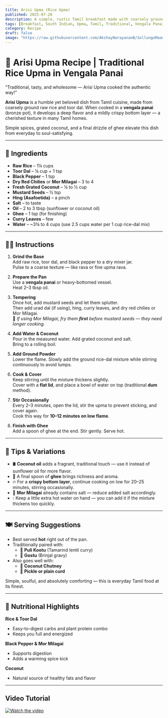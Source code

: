 ```yaml
---
title: Arisi Upma (Rice Upma)  
published: 2025-07-28  
description: A simple, rustic Tamil breakfast made with coarsely ground rice and dal, traditionally cooked in a bronze pot (vengala panai) for unbeatable flavor.  
tags: [Breakfast, South Indian, Upma, Tamil, Traditional, Vengala Panai]  
category: Recipe  
draft: false  
image: "https://raw.githubusercontent.com/AkshayNarayananB/SollungoMaami/master/images/arisi upma.png" 
---
```


# 🍚 Arisi Upma Recipe | Traditional Rice Upma in Vengala Panai

“Traditional, tasty, and wholesome — Arisi Upma cooked the authentic way!”

**Arisi Upma** is a humble yet beloved dish from Tamil cuisine, made from coarsely ground raw rice and toor dal. When cooked in a **vengala panai** (bronze pot), it develops a deep flavor and a mildly crispy bottom layer — a cherished texture in many Tamil homes.

Simple spices, grated coconut, and a final drizzle of ghee elevate this dish from everyday to soul-satisfying.

---

## 🛒 Ingredients

-  **Raw Rice** – 1¼ cups  
-  **Toor Dal** – ¼ cup + 1 tsp  
-  **Black Pepper** – 1 tsp  
-  **Dry Red Chilies** or **Mor Milagai** – 3 to 4  
-  **Fresh Grated Coconut** – ¼ to ½ cup  
-  **Mustard Seeds** – ½ tsp  
-  **Hing (Asafoetida)** – a pinch  
-  **Salt** – to taste  
-  **Oil** – 2 to 3 tbsp (sunflower or coconut oil)  
-  **Ghee** – 1 tsp (for finishing)  
-  **Curry Leaves** – few  
-  **Water** – ~3¾ to 4 cups (use 2.5 cups water per 1 cup rice-dal mix)

---

## 👩‍🍳 Instructions

1. **Grind the Base**  
   Add raw rice, toor dal, and black pepper to a dry mixer jar.  
   Pulse to a coarse texture — like rava or fine upma rava.

2. **Prepare the Pan**  
   Use a **vengala panai** or heavy-bottomed vessel.  
   Heat 2–3 tbsp oil.

3. **Tempering**  
   Once hot, add mustard seeds and let them splutter.  
   Then add urad dal (if using), hing, curry leaves, and dry red chilies or Mor Milagai.  
   🔸 *If using Mor Milagai, fry them **first** before mustard seeds — they need longer cooking.*

4. **Add Water & Coconut**  
   Pour in the measured water. Add grated coconut and salt.  
   Bring to a rolling boil.

5. **Add Ground Powder**  
   Lower the flame. Slowly add the ground rice-dal mixture while stirring continuously to avoid lumps.

6. **Cook & Cover**  
   Keep stirring until the mixture thickens slightly.  
   Cover with a **flat lid**, and place a bowl of water on top (traditional **dum** method).

7. **Stir Occasionally**  
   Every 2–3 minutes, open the lid, stir the upma to prevent sticking, and cover again.  
   Cook this way for **10–12 minutes on low flame**.

8. **Finish with Ghee**  
   Add a spoon of ghee at the end. Stir gently. Serve hot.

---

## 🌟 Tips & Variations

- 🛢️ **Coconut oil** adds a fragrant, traditional touch — use it instead of sunflower oil for more flavor.  
- 🧈 A final spoon of **ghee** brings richness and aroma.  
- 🔥 For a **crispy bottom layer**, continue cooking on low for 20–25 minutes, stirring occasionally.  
- 🧂 **Mor Milagai** already contains salt — reduce added salt accordingly.  
- 💧 Keep a little extra hot water on hand — you can add it if the mixture thickens too quickly.

---

## 🍽️ Serving Suggestions

- Best served **hot** right out of the pan.  
- Traditionally paired with:
  - 🥣 **Puli Kootu** (Tamarind lentil curry)  
  - 🥘 **Gostu** (Brinjal gravy)  
- Also goes well with:
  - 🥥 **Coconut Chutney**  
  - 🧂 **Pickle or plain curd**  

Simple, soulful, and absolutely comforting — this is everyday Tamil food at its finest.

---

## 🥦 Nutritional Highlights

**Rice & Toor Dal**  
- Easy-to-digest carbs and plant protein combo  
- Keeps you full and energized

**Black Pepper & Mor Milagai**  
- Supports digestion  
- Adds a warming spice kick

**Coconut**  
- Natural source of healthy fats and flavor

---


## Video Tutorial

[![Watch the video](https://img.youtube.com/vi/VIDEO_ID/0.jpg)](https://youtu.be/MPDrKq7oIDA?si=9p0md0tD_QDkUPpI)
